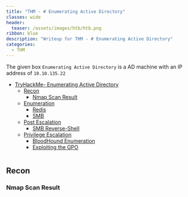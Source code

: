 ```yaml
---
title: "THM - # Enumerating Active Directory"
classes: wide
header:
  teaser: /assets/images/htb/htb.png
ribbon: blue
description: "Writeup for THM - # Enumerating Active Directory"
categories:
  - THM
---
```


The given box ```Enumerating Active Directory``` is a AD machine with an IP address of ```10.10.135.22```

- [TryHackMe- Enumerating Active Directory](#tryhackme---Enumerating-Active-Directory)
  - [Recon](#recon)
    - [Nmap Scan Result](#nmap-scan-result)
  - [Enumeration](#enumeration)
	  - [Redis](#redis)
	  - [SMB](#smb)
  - [Post Escalation](#post-escalation)
	  - [SMB Reverse-Shell](#smb-reverse-shell)
  - [Privilege Escalation](#privilege-escalation)
	  - [BloodHound Enumeration](#bloodhound-enumeration)
	  - [Exploiting the GPO](#exploiting-the-gpo)

<center>
<img src = "" />
</center>

## Recon

### Nmap Scan Result
